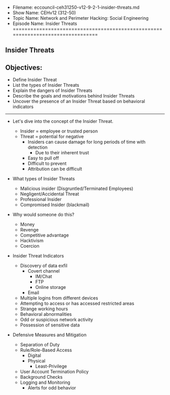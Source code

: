 - Filename: eccouncil-ceh31250-v12-9-2-1-insider-threats.md
- Show Name: CEHv12 (312-50)
- Topic Name: Network and Perimeter Hacking: Social Engineering
- Episode Name: Insider Threats
================================================================================


Insider Threats
--------------------------------------------------------------------------------

Objectives:
--------------------------------------------------------------------------------
- Define Insider Threat
- List the types of Insider Threats
- Explain the dangers of Insider Threats
- Describe the goals and motivations behind Insider Threats
- Uncover the presence of an Insider Threat based on behavioral indicators
--------------------------------------------------------------------------------


+ Let's dive into the concept of the Insider Threat.
  - Insider = employee or trusted person
  - Threat = potential for negative
    + Insiders can cause damage for long periods of time with detection
      - Due to their inherent trust
    + Easy to pull off
    + Difficult to prevent
    + Attribution can be difficult

+ What types of Insider Threats
  - Malicious insider (Disgruntled/Terminated Employees)
  - Negligent/Accidental Threat
  - Professional Insider
  - Compromised Insider (blackmail)

+ Why would someone do this?
  - Money
  - Revenge
  - Competitive advantage
  - Hacktivism
  - Coercion

+ Insider Threat Indicators
  - Discovery of data exfil
    + Covert channel
      - IM/Chat
      - FTP
      - Online storage
    + Email
  - Multiple logins from different devices
  - Attempting to access or has accessed restricted areas
  - Strange working hours
  - Behavioral abnormalities
  - Odd or suspicious network activity
  - Possession of sensitive data

+ Defensive Measures and Mitigation
  - Separation of Duty
  - Rule/Role-Based Access
    + Digital
    + Physical
      - Least-Privilege
  - User Account Termination Policy
  - Background Checks
  - Logging and Monitoring
    + Alerts for odd behavior
